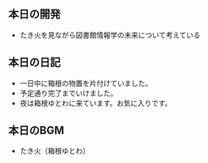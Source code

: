 ## 本日の開発
- たき火を見ながら図書館情報学の未来について考えている
  
## 本日の日記
- 一日中に箱根の物置を片付けていました。
- 予定通り完了までいけました。
- 夜は箱根ゆとわに来ています。お気に入りです。

## 本日のBGM
- たき火（箱根ゆとわ）
